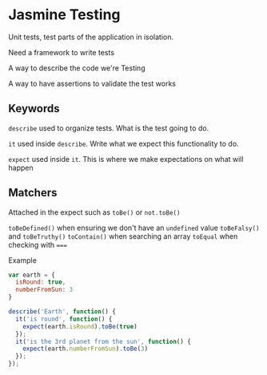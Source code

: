 # Jasmine Testing
Unit tests, test parts of the application in isolation.

Need a framework to write tests

A way to describe the code we're Testing

A way to have assertions to validate the test works

## Keywords

`describe` used to organize tests. What is the test going to do.

`it` used inside `describe`. Write what we expect this functionality to do.

`expect` used inside `it`. This is where we make expectations on what will happen

## Matchers

Attached in the expect such as `toBe()` or `not.toBe()`

`toBeDefined()` when ensuring we don't have an `undefined` value
`toBeFalsy()` and `toBeTruthy()`
`toContain()` when searching an array
`toEqual` when checking with `===`

Example
```javascript
var earth = {
  isRound: true,
  numberFromSun: 3
}

describe('Earth', function() {
  it('is round', function() {
    expect(earth.isRound).toBe(true)
  });
  it('is the 3rd planet from the sun', function() {
    expect(earth.numberFromSun).toBe(3)
  });
});
```
